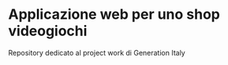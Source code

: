 # Applicazione web per uno shop videogiochi

Repository dedicato al project work di Generation Italy
